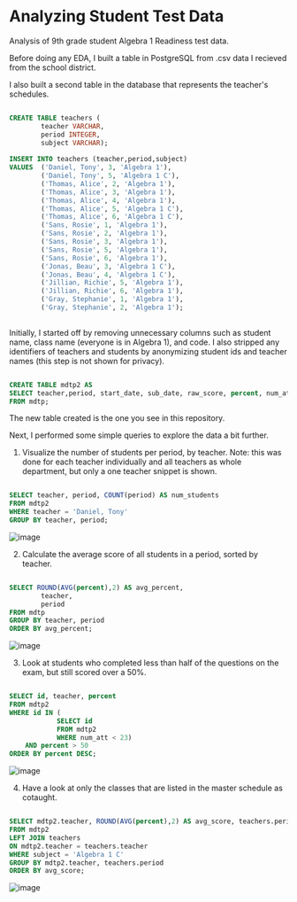 # Analyzing Student Test Data

Analysis of 9th grade student Algebra 1 Readiness test data.

Before doing any EDA, I built a table in PostgreSQL from .csv data I recieved from the school district.

I also built a second table in the database that represents the teacher's schedules.

```sql

CREATE TABLE teachers (
		teacher VARCHAR,
		period INTEGER,
		subject VARCHAR);
		
INSERT INTO teachers (teacher,period,subject)
VALUES  ('Daniel, Tony', 3, 'Algebra 1'),
		('Daniel, Tony', 5, 'Algebra 1 C'),
		('Thomas, Alice', 2, 'Algebra 1'),
		('Thomas, Alice', 3, 'Algebra 1'),
		('Thomas, Alice', 4, 'Algebra 1'),
		('Thomas, Alice', 5, 'Algebra 1 C'),
		('Thomas, Alice', 6, 'Algebra 1 C'),
		('Sans, Rosie', 1, 'Algebra 1'),
		('Sans, Rosie', 2, 'Algebra 1'),
		('Sans, Rosie', 3, 'Algebra 1'),
		('Sans, Rosie', 5, 'Algebra 1'),
		('Sans, Rosie', 6, 'Algebra 1'),
		('Jonas, Beau', 3, 'Algebra 1 C'),
		('Jonas, Beau', 4, 'Algebra 1 C'),
		('Jillian, Richie', 5, 'Algebra 1'),
		('Jillian, Richie', 6, 'Algebra 1'),
		('Gray, Stephanie', 1, 'Algebra 1'),
		('Gray, Stephanie', 2, 'Algebra 1');
		
```


Initially, I started off by removing unnecessary columns such as student name, class name (everyone is in Algebra 1), and code. I also stripped any identifiers of teachers and students by anonymizing student ids and teacher names (this step is not shown for privacy).

```sql

CREATE TABLE mdtp2 AS
SELECT teacher,period, start_date, sub_date, raw_score, percent, num_att, last_att, daps5, decm6, exps4, fnct5, frac6, geom8,intg4, linr7, id
FROM mdtp;

```

The new table created is the one you see in this repository.

Next, I performed some simple queries to explore the data a bit further.


1. Visualize the number of students per period, by teacher. Note: this was done for each teacher individually and all teachers as whole department, but only a one teacher snippet is shown.

```sql

SELECT teacher, period, COUNT(period) AS num_students
FROM mdtp2
WHERE teacher = 'Daniel, Tony'
GROUP BY teacher, period;

```

![image](https://user-images.githubusercontent.com/94575481/208777193-52a74f97-0c3a-4b72-bc71-242042234f8a.png)


2. Calculate the average score of all students in a period, sorted by teacher.

```sql

SELECT ROUND(AVG(percent),2) AS avg_percent,
		teacher,
		period
FROM mdtp
GROUP BY teacher, period
ORDER BY avg_percent;

```
![image](https://user-images.githubusercontent.com/94575481/208776188-496d6353-a1be-4c1d-ae2f-8038fea877d3.png)

3. Look at students who completed less than half of the questions on the exam, but still scored over a 50%.

```sql

SELECT id, teacher, percent
FROM mdtp2
WHERE id IN (
			SELECT id
			FROM mdtp2
			WHERE num_att < 23)
	AND percent > 50
ORDER BY percent DESC;

```

![image](https://user-images.githubusercontent.com/94575481/208775549-2e0cf9a9-af40-41f0-b88f-642e76785d10.png)

4. Have a look at only the classes that are listed in the master schedule as cotaught.

```sql

SELECT mdtp2.teacher, ROUND(AVG(percent),2) AS avg_score, teachers.period
FROM mdtp2
LEFT JOIN teachers
ON mdtp2.teacher = teachers.teacher
WHERE subject = 'Algebra 1 C'
GROUP BY mdtp2.teacher, teachers.period
ORDER BY avg_score;

```

![image](https://user-images.githubusercontent.com/94575481/208780725-f132c2cb-5984-4c32-833c-33b3af55237e.png)


